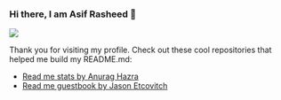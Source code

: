 ### Hi there, I am Asif Rasheed 👋

![](https://github-readme-stats.vercel.app/api?username=asifrasheed6&count_private=true)

Thank you for visiting my profile. Check out these cool repositories that helped me build my README.md:
- [Read me stats by Anurag Hazra](https://github.com/anuraghazra/github-readme-stats)
- [Read me guestbook by Jason Etcovitch](https://github.com/JasonEtco/readme-guestbook) 
